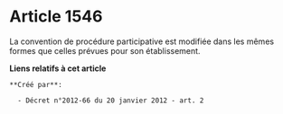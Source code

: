 # Article 1546

La convention de procédure participative est modifiée dans les mêmes formes que celles prévues pour son établissement.

**Liens relatifs à cet article**

	**Créé par**:

	  - Décret n°2012-66 du 20 janvier 2012 - art. 2

